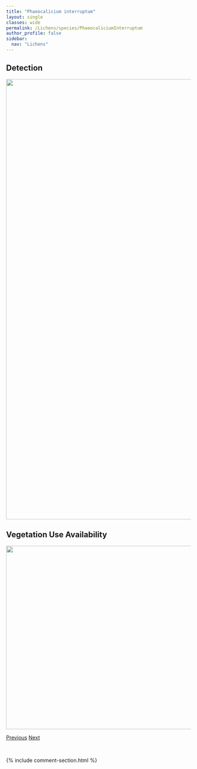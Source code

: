 ```yaml
---
title: "Phaeocalicium interruptum"
layout: single
classes: wide
permalink: /Lichens/species/PhaeocaliciumInterruptum
author_profile: false
sidebar:
  nav: "Lichens"
---
```


<h2>Detection</h2>

<a href="https://drive.google.com/uc?export=view&id=1sBTBY_AUBckbKITgSqzJpsgmkYGcOqna">
<img src="https://drive.google.com/uc?export=view&id=1sBTBY_AUBckbKITgSqzJpsgmkYGcOqna" height = "1200" width = "800">
</a>


<h2>Vegetation Use Availability</h2>

<a href="https://drive.google.com/uc?export=view&id=11KyFA0j1mlcxhsFmn1PIMLpyzk8ufLYE">
<img src="https://drive.google.com/uc?export=view&id=11KyFA0j1mlcxhsFmn1PIMLpyzk8ufLYE" height = "500" width = "1000">
</a>


<a href="/DevelopmentWebsite/Lichens/species/PhaeocaliciumFlabelliforme" class="pagination--pager" title="Phaeocalicium flabelliforme">Previous</a> <a href="/DevelopmentWebsite/Lichens/species/PhaeocaliciumPolyporaeum" class="pagination--pager" title="Phaeocalicium polyporaeum">Next</a>

<p>&nbsp;</p>

{% include comment-section.html %}
